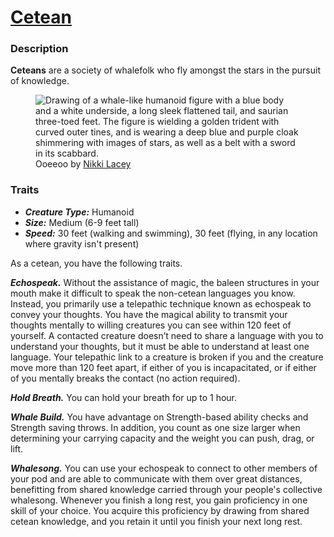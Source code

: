 # [Cetean](https://github.com/mpanighetti/dnd5e-species/blob/main/humanoids/cetean.md)

### Description

**Ceteans** are a society of whalefolk who fly amongst the stars in the pursuit of knowledge.

<figure>
  <img src="ooeeoo-nikki-lacey.jpg" alt="Drawing of a whale-like humanoid figure with a blue body and a white underside, a long sleek flattened tail, and saurian three-toed feet. The figure is wielding a golden trident with curved outer tines, and is wearing a deep blue and purple cloak shimmering with images of stars, as well as a belt with a sword in its scabbard." />
  <figcaption>Ooeeoo by <a href="https://linktr.ee/hollycircling">Nikki Lacey</a></figcaption>
</figure>

### Traits

- _**Creature Type:**_ Humanoid
- _**Size:**_ Medium (6-9 feet tall)
- _**Speed:**_ 30 feet (walking and swimming), 30 feet (flying, in any location where gravity isn't present)

As a cetean, you have the following traits.

_**Echospeak.**_ Without the assistance of magic, the baleen structures in your mouth make it difficult to speak the non-cetean languages you know. Instead, you primarily use a telepathic technique known as echospeak to convey your thoughts. You have the magical ability to transmit your thoughts mentally to willing creatures you can see within 120 feet of yourself. A contacted creature doesn’t need to share a language with you to understand your thoughts, but it must be able to understand at least one language. Your telepathic link to a creature is broken if you and the creature move more than 120 feet apart, if either of you is incapacitated, or if either of you mentally breaks the contact (no action required).

_**Hold Breath.**_ You can hold your breath for up to 1 hour.

_**Whale Build.**_ You have advantage on Strength-based ability checks and Strength saving throws. In addition, you count as one size larger when determining your carrying capacity and the weight you can push, drag, or lift.

_**Whalesong.**_ You can use your echospeak to connect to other members of your pod and are able to communicate with them over great distances, benefitting from shared knowledge carried through your people's collective whalesong. Whenever you finish a long rest, you gain proficiency in one skill of your choice. You acquire this proficiency by drawing from shared cetean knowledge, and you retain it until you finish your next long rest.
